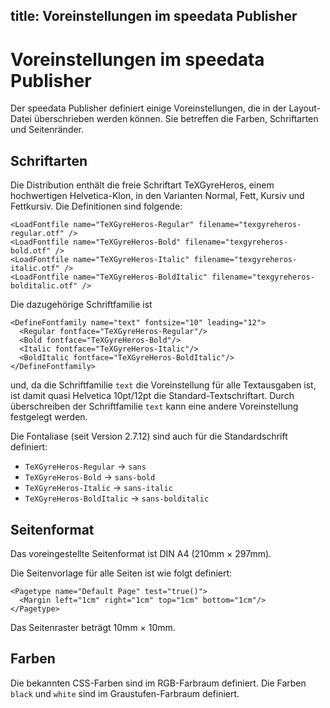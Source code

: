 title: Voreinstellungen im speedata Publisher
---

Voreinstellungen im speedata Publisher
======================================

Der speedata Publisher definiert einige Voreinstellungen, die in der Layout-Datei überschrieben werden können. Sie betreffen die Farben, Schriftarten und Seitenränder.


Schriftarten
------------

Die Distribution enthält die freie Schriftart TeXGyreHeros, einem hochwertigen Helvetica-Klon, in den Varianten Normal, Fett, Kursiv und Fettkursiv. Die Definitionen sind folgende:

    <LoadFontfile name="TeXGyreHeros-Regular" filename="texgyreheros-regular.otf" />
    <LoadFontfile name="TeXGyreHeros-Bold" filename="texgyreheros-bold.otf" />
    <LoadFontfile name="TeXGyreHeros-Italic" filename="texgyreheros-italic.otf" />
    <LoadFontfile name="TeXGyreHeros-BoldItalic" filename="texgyreheros-bolditalic.otf" />

Die dazugehörige Schriftfamilie ist

    <DefineFontfamily name="text" fontsize="10" leading="12">
      <Regular fontface="TeXGyreHeros-Regular"/>
      <Bold fontface="TeXGyreHeros-Bold"/>
      <Italic fontface="TeXGyreHeros-Italic"/>
      <BoldItalic fontface="TeXGyreHeros-BoldItalic"/>
    </DefineFontfamily>

und, da die Schriftfamilie `text` die Voreinstellung für alle Textausgaben ist, ist damit quasi Helvetica 10pt/12pt die Standard-Textschriftart. Durch überschreiben der Schriftfamilie `text` kann eine andere Voreinstellung festgelegt werden.

Die Fontaliase (seit Version 2.7.12) sind auch für die Standardschrift definiert:

* `TeXGyreHeros-Regular`  -> `sans`
* `TeXGyreHeros-Bold`  -> `sans-bold`
* `TeXGyreHeros-Italic`  -> `sans-italic`
* `TeXGyreHeros-BoldItalic`  -> `sans-bolditalic`

Seitenformat
------------

Das voreingestellte Seitenformat ist DIN A4 (210mm × 297mm).

Die Seitenvorlage für alle Seiten ist wie folgt definiert:

    <Pagetype name="Default Page" test="true()">
      <Margin left="1cm" right="1cm" top="1cm" bottom="1cm"/>
    </Pagetype>

Das Seitenraster beträgt 10mm × 10mm.

Farben
------

Die bekannten CSS-Farben sind im RGB-Farbraum definiert. Die Farben `black` und `white` sind im Graustufen-Farbraum definiert.